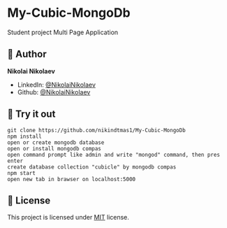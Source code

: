 # My-Cubic-MongoDb
 Student project
Multi Page Application

## 👨 Author

**Nikolai Nikolaev**

- LinkedIn: [@NikolaiNikolaev](https://www.linkedin.com/in/nikolay-nikolaev-4555631a7/)
- Github: [@NikolaiNikolaev](https://github.com/nikindtmas1)

## :eyes: Try it out

```
git clone https://github.com/nikindtmas1/My-Cubic-MongoDb
npm install
open or create mongodb database
open or install mongodb compas
open command prompt like admin and write "mongod" command, then pres enter
create database collection "cubicle" by mongodb compas
npm start
open new tab in brawser on localhost:5000
```

## :pencil: License

This project is licensed under [MIT](https://opensource.org/licenses/MIT) license.
